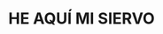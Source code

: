 ---
capo: 0
id: 81
lang: es-es
step: pre
subtitle: ''
tags:
- com
- pan
title: HE AQUÍ MI SIERVO
---